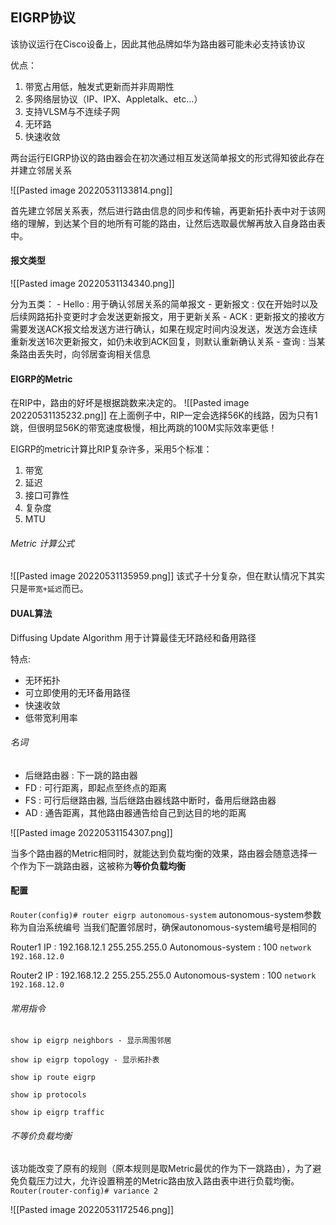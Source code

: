 ## EIGRP协议
该协议运行在Cisco设备上，因此其他品牌如华为路由器可能未必支持该协议

优点：
1. 带宽占用低，触发式更新而并非周期性
2. 多网络层协议（IP、IPX、Appletalk、etc...）
3. 支持VLSM与不连续子网
4. 无环路
5. 快速收敛

两台运行EIGRP协议的路由器会在初次通过相互发送简单报文的形式得知彼此存在并建立邻居关系

![[Pasted image 20220531133814.png]]

首先建立邻居关系表，然后进行路由信息的同步和传输，再更新拓扑表中对于该网络的理解，到达某个目的地所有可能的路由，让然后选取最优解再放入自身路由表中。

#### 报文类型
![[Pasted image 20220531134340.png]]

分为五类：
	- Hello : 用于确认邻居关系的简单报文
	- 更新报文 : 仅在开始时以及后续网路拓扑变更时才会发送更新报文，用于更新关系
	- ACK : 更新报文的接收方需要发送ACK报文给发送方进行确认，如果在规定时间内没发送，发送方会连续重新发送16次更新报文，如仍未收到ACK回复，则默认重新确认关系
	- 查询 : 当某条路由丢失时，向邻居查询相关信息

#### EIGRP的Metric
在RIP中，路由的好坏是根据跳数来决定的。
![[Pasted image 20220531135232.png]]
在上面例子中，RIP一定会选择56K的线路，因为只有1跳，但很明显56K的带宽速度极慢，相比两跳的100M实际效率更低！

EIGRP的metric计算比RIP复杂许多，采用5个标准：
1. 带宽
2. 延迟
3. 接口可靠性
4. 复杂度
5. MTU

###### Metric 计算公式
![[Pasted image 20220531135959.png]]
该式子十分复杂，但在默认情况下其实只是`带宽+延迟`而已。


#### DUAL算法
Diffusing Update Algorithm 用于计算最佳无环路经和备用路径

特点:
- 无环拓扑
- 可立即使用的无环备用路径
- 快速收敛
- 低带宽利用率

###### 名词
- 后继路由器 : 下一跳的路由器
- FD : 可行距离，即起点至终点的距离
- FS : 可行后继路由器, 当后继路由器线路中断时，备用后继路由器
- AD : 通告距离，其他路由器通告给自己到达目的地的距离

![[Pasted image 20220531154307.png]]

当多个路由器的Metric相同时，就能达到负载均衡的效果，路由器会随意选择一个作为下一跳路由器，这被称为**等价负载均衡**

#### 配置
`Router(config)# router eigrp autonomous-system`
autonomous-system参数称为自治系统编号
当我们配置邻居时，确保autonomous-system编号是相同的

Router1
IP : 192.168.12.1 255.255.255.0
Autonomous-system : 100
`network 192.168.12.0`

Router2
IP : 192.168.12.2 255.255.255.0
Autonomous-system : 100
`network 192.168.12.0`

###### 常用指令
```
show ip eigrp neighbors - 显示周围邻居

show ip eigrp topology - 显示拓扑表

show ip route eigrp

show ip protocols

show ip eigrp traffic
```

###### 不等价负载均衡
该功能改变了原有的规则（原本规则是取Metric最优的作为下一跳路由），为了避免负载压力过大，允许设置稍差的Metric路由放入路由表中进行负载均衡。
`Router(router-config)# variance 2`

![[Pasted image 20220531172546.png]]